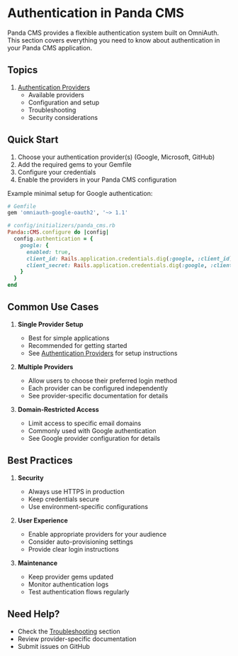 # Authentication in Panda CMS

Panda CMS provides a flexible authentication system built on OmniAuth. This section covers everything you need to know about authentication in your Panda CMS application.

## Topics

1. [Authentication Providers](providers.md)
   - Available providers
   - Configuration and setup
   - Troubleshooting
   - Security considerations

## Quick Start

1. Choose your authentication provider(s) (Google, Microsoft, GitHub)
2. Add the required gems to your Gemfile
3. Configure your credentials
4. Enable the providers in your Panda CMS configuration

Example minimal setup for Google authentication:

```ruby
# Gemfile
gem 'omniauth-google-oauth2', '~> 1.1'

# config/initializers/panda_cms.rb
Panda::CMS.configure do |config|
  config.authentication = {
    google: {
      enabled: true,
      client_id: Rails.application.credentials.dig(:google, :client_id),
      client_secret: Rails.application.credentials.dig(:google, :client_secret)
    }
  }
end
```

## Common Use Cases

1. **Single Provider Setup**
   - Best for simple applications
   - Recommended for getting started
   - See [Authentication Providers](providers.md) for setup instructions

2. **Multiple Providers**
   - Allow users to choose their preferred login method
   - Each provider can be configured independently
   - See provider-specific documentation for details

3. **Domain-Restricted Access**
   - Limit access to specific email domains
   - Commonly used with Google authentication
   - See Google provider configuration for details

## Best Practices

1. **Security**
   - Always use HTTPS in production
   - Keep credentials secure
   - Use environment-specific configurations

2. **User Experience**
   - Enable appropriate providers for your audience
   - Consider auto-provisioning settings
   - Provide clear login instructions

3. **Maintenance**
   - Keep provider gems updated
   - Monitor authentication logs
   - Test authentication flows regularly

## Need Help?

- Check the [Troubleshooting](providers.md#troubleshooting) section
- Review provider-specific documentation
- Submit issues on GitHub
